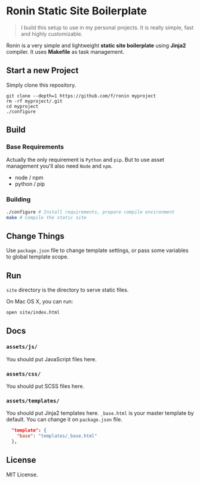 # Ronin Static Site Boilerplate

> I build this setup to use in my personal projects. It is really
> simple, fast and highly customizable.

Ronin is a very simple and lightweight **static site boilerplate** using **Jinja2**
compiler. It uses **Makefile** as task management.

## Start a new Project

Simply clone this repository.

```
git clone --depth=1 https://github.com/f/ronin myproject
rm -rf myproject/.git
cd myproject
./configure
```

## Build

### Base Requirements

Actually the only requirement is `Python` and `pip`. But to use asset management
you'll also need `Node` and `npm`.

  - node / npm
  - python / pip

### Building

```bash
./configure # Install requirements, prepare compile environment
make # Compile the static site
```

## Change Things

Use `package.json` file to change template settings, or pass some variables to global
template scope.

## Run

`site` directory is the directory to serve static files.

On Mac OS X, you can run:
```
open site/index.html
```

## Docs

### `assets/js/`

You should put JavaScript files here.


### `assets/css/`

You should put SCSS files here.


### `assets/templates/`

You should put Jinja2 templates here. `_base.html` is your master template by default. You can change it on `package.json` file.

```json
  "template": {
    "base": "templates/_base.html"
  },
```

## License

MIT License.
